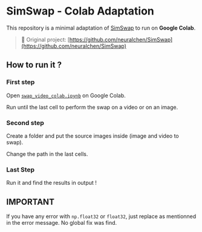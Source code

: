 # SimSwap - Colab Adaptation

This repository is a minimal adaptation of [SimSwap](https://github.com/neuralchen/SimSwap) to run on **Google Colab**.

> 🔗 Original project: [https://github.com/neuralchen/SimSwap](https://github.com/neuralchen/SimSwap)

## How to run it ?

### First step

Open [`swap_video_colab.ipynb`](swap_video_colab.ipynb) on Google Colab.

Run until the last cell to perform the swap on a video or on an image.

### Second step

Create a folder and put the source images inside (image and video to swap).

Change the path in the last cells.

### Last Step

Run it and find the results in output !

## IMPORTANT

If you have any error with `np.float32` or `float32`, just replace as mentionned in the error message. No global fix was find.
